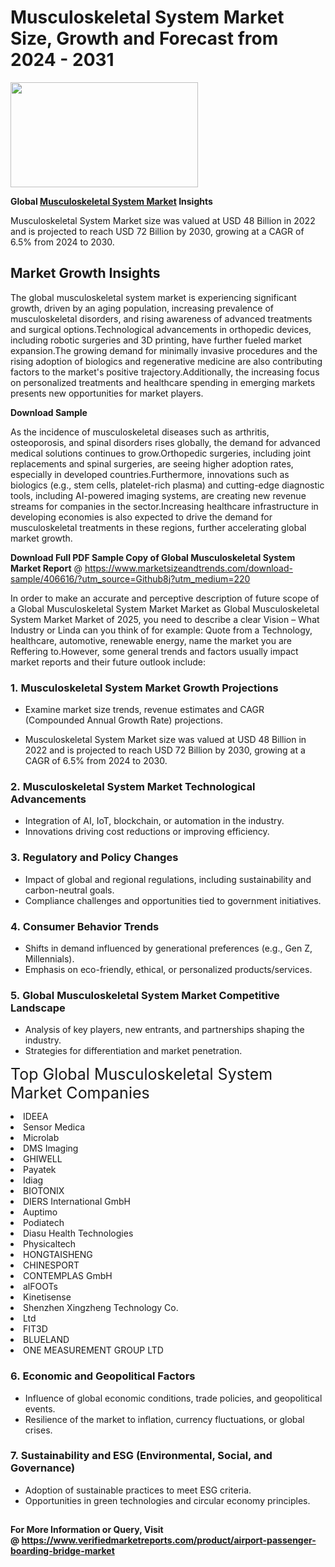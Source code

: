 <H1>Musculoskeletal System Market Size, Growth and Forecast from 2024 - 2031</H1><img class="aligncenter size-medium wp-image-584254" src="https://thirdeyenews.in/wp-content/uploads/2024/09/Global-Market-Research-300x168.jpeg" alt="" width="300" height="168" /><p><strong>Global&nbsp;<a href="https://www.marketsizeandtrends.com/download-sample/406616/?utm_source=Github8j?utm_medium=220">Musculoskeletal System Market</a> Insights</strong></p><p>Musculoskeletal System Market size was valued at USD 48 Billion in 2022 and is projected to reach USD 72 Billion by 2030, growing at a CAGR of 6.5% from 2024 to 2030.</p><p><h2>Market Growth Insights</h2> <p>The global musculoskeletal system market is experiencing significant growth, driven by an aging population, increasing prevalence of musculoskeletal disorders, and rising awareness of advanced treatments and surgical options.Technological advancements in orthopedic devices, including robotic surgeries and 3D printing, have further fueled market expansion.The growing demand for minimally invasive procedures and the rising adoption of biologics and regenerative medicine are also contributing factors to the market's positive trajectory.Additionally, the increasing focus on personalized treatments and healthcare spending in emerging markets presents new opportunities for market players.</p> <p><strong>Download Sample</strong></p> <p>As the incidence of musculoskeletal diseases such as arthritis, osteoporosis, and spinal disorders rises globally, the demand for advanced medical solutions continues to grow.Orthopedic surgeries, including joint replacements and spinal surgeries, are seeing higher adoption rates, especially in developed countries.Furthermore, innovations such as biologics (e.g., stem cells, platelet-rich plasma) and cutting-edge diagnostic tools, including AI-powered imaging systems, are creating new revenue streams for companies in the sector.Increasing healthcare infrastructure in developing economies is also expected to drive the demand for musculoskeletal treatments in these regions, further accelerating global market growth.</p> <p><span class=""><strong>Download Full PDF Sample Copy of Global Musculoskeletal System Market Report</strong> @ <a href="https://www.marketsizeandtrends.com/download-sample/406616/?utm_source=Github8j?utm_medium=220" target="_blank">https://www.marketsizeandtrends.com/download-sample/406616/?utm_source=Github8j?utm_medium=220</a></span></p><p>In order to make an accurate and perceptive description of future scope of a Global&nbsp;Musculoskeletal System Market Market as Global&nbsp;Musculoskeletal System Market Market of 2025, you need to describe a clear Vision &ndash; What Industry or Linda can you think of for example: Quote from a Technology, healthcare, automotive, renewable energy, name the market you are Reffering to.However, some general trends and factors usually impact market reports and their future outlook include:</p><h3>1.&nbsp;<strong>Musculoskeletal System Market Growth Projections</strong></h3><ul><li>Examine market size trends, revenue estimates and CAGR (Compounded Annual Growth Rate) projections.</li><li><p>Musculoskeletal System Market size was valued at USD 48 Billion in 2022 and is projected to reach USD 72 Billion by 2030, growing at a CAGR of 6.5% from 2024 to 2030.</p></li></ul><h3>2.&nbsp;<strong>Musculoskeletal System Market Technological Advancements</strong></h3><ul><li>Integration of AI, IoT, blockchain, or automation in the industry.</li><li>Innovations driving cost reductions or improving efficiency.</li></ul><h3>3.&nbsp;<strong>Regulatory and Policy Changes</strong></h3><ul><li>Impact of global and regional regulations, including sustainability and carbon-neutral goals.</li><li>Compliance challenges and opportunities tied to government initiatives.</li></ul><h3>4.&nbsp;<strong>Consumer Behavior Trends</strong></h3><ul><li>Shifts in demand influenced by generational preferences (e.g., Gen Z, Millennials).</li><li>Emphasis on eco-friendly, ethical, or personalized products/services.</li></ul><h3>5.&nbsp;<strong>Global Musculoskeletal System Market Competitive Landscape</strong></h3><ul><li>Analysis of key players, new entrants, and partnerships shaping the industry.</li><li>Strategies for differentiation and market penetration.</li></ul><p data-pm-slice="1 1 []"><span style="color: inherit; font-family: inherit; font-size: 25px;">Top Global Musculoskeletal System Market Companies</span></p><div class="" data-test-id=""><p><li>IDEEA</li><li> Sensor Medica</li><li> Microlab</li><li> DMS Imaging</li><li> GHIWELL</li><li> Payatek</li><li> Idiag</li><li> BIOTONIX</li><li> DIERS International GmbH</li><li> Auptimo</li><li> Podiatech</li><li> Diasu Health Technologies</li><li> Physicaltech</li><li> HONGTAISHENG</li><li> CHINESPORT</li><li> CONTEMPLAS GmbH</li><li> alFOOTs</li><li> Kinetisense</li><li> Shenzhen Xingzheng Technology Co.</li><li> Ltd</li><li> FIT3D</li><li> BLUELAND</li><li> ONE MEASUREMENT GROUP LTD</li></p></div><h3>6.&nbsp;<strong>Economic and Geopolitical Factors</strong></h3><ul><li>Influence of global economic conditions, trade policies, and geopolitical events.</li><li>Resilience of the market to inflation, currency fluctuations, or global crises.</li></ul><h3>7.&nbsp;<strong>Sustainability and ESG (Environmental, Social, and Governance)</strong></h3><ul><li>Adoption of sustainable practices to meet ESG criteria.</li><li>Opportunities in green technologies and circular economy principles.</li></ul><h2><strong style="font-size: 14px;">For More Information or Query, Visit @&nbsp;</strong><a style="background-color: #ffffff; font-size: 14px;" href="https://www.marketsizeandtrends.com/report/musculoskeletal-system-market/" target="_blank">https://www.verifiedmarketreports.com/product/airport-passenger-boarding-bridge-market</a></h2>